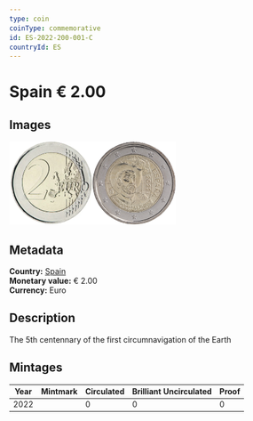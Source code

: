 ```yaml
---
type: coin
coinType: commemorative
id: ES-2022-200-001-C
countryId: ES
---
```


# Spain € 2.00

## Images

<img src="../../Images/common-2007-200.webp" height="150" alt="Front image"><img src="Images/ES-2022-200-001.webp" height="150" alt="Back image">

## Metadata

**Country:** [Spain](../../Countries/Spain/index.md)\
**Monetary value:** € 2.00\
**Currency:** Euro

## Description
The 5th centennary of the first circumnavigation of the Earth

## Mintages

| Year | Mintmark | Circulated | Brilliant Uncirculated | Proof |
| ---- | -------- | ---------- | ---------------------- | ----- |
| 2022 | | 0 | 0 | 0 |
